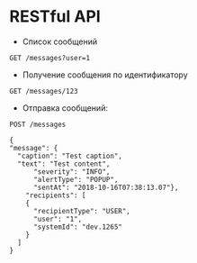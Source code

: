 # RESTful API
- Список сообщений
```
GET /messages?user=1
```
- Получение сообщения по идентификатору
```
GET /messages/123
```
- Отправка сообщений: 
```
POST /messages
```
```
{
"message": {
  "caption": "Test caption",
  "text": "Test content",
      "severity": "INFO",
      "alertType": "POPUP",
      "sentAt": "2018-10-16T07:38:13.07"},
	"recipients": [
    {
      "recipientType": "USER",
      "user": "1",
      "systemId": "dev.1265"
    }
  ]
}
```
